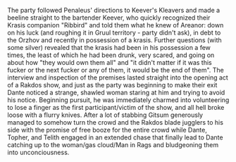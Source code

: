 The party followed Penaleus' directions to Keever's Kleavers and made a beeline straight to the bartender Keever, who quickly recognized their Krasis companion "Ribbird" and told them what he knew of Areanor: down on his luck (and roughing it in Gruul territory - party didn't ask), in debt to the Orzhov and recently in possession of a krasis. Further questions (with some silver) revealed that the krasis had been in his possession a few times, the least of which he had been drunk, very scared, and going on about how "they would own them all" and "it didn't matter if it was this fucker or the next fucker or any of them, it would be the end of them". The interview and inspection of the premises lasted straight into the opening act of a Rakdos show, and just as the party was beginning to make their exit Dante noticed a strange, shawled woman staring at him and trying to avoid his notice. Beginning pursuit, he was immediately charmed into volunteering to lose a finger as the first participant/victim of the show, and all hell broke loose with a flurry knives. After a lot of stabbing Gitsum generously managed to somehow turn the crowd and the Rakdos blade jugglers to his side with the promise of free booze for the entire crowd while Dante, Topher, and Telith engaged in an extended chase that finally lead to Dante catching up to the woman/gas cloud/Man in Rags and bludgeoning them into unconciousness.
